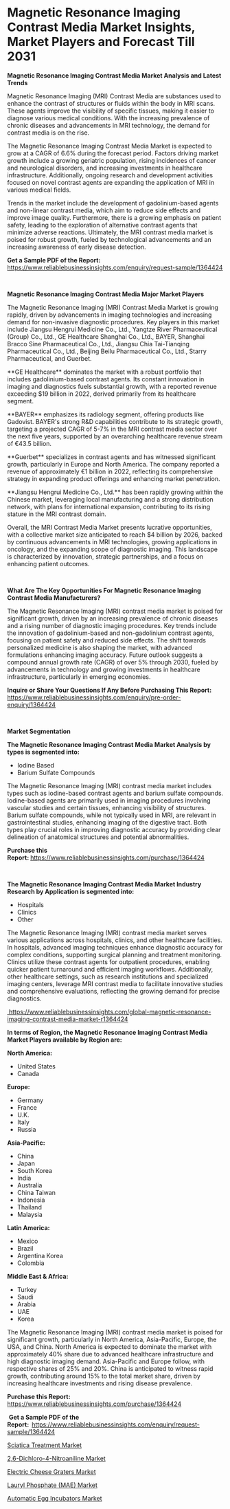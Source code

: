<p><h1>Magnetic Resonance Imaging Contrast Media Market Insights, Market Players and Forecast Till 2031</h1></p><p><strong>Magnetic Resonance Imaging Contrast Media Market Analysis and Latest Trends</strong></p>
<p><p>Magnetic Resonance Imaging (MRI) Contrast Media are substances used to enhance the contrast of structures or fluids within the body in MRI scans. These agents improve the visibility of specific tissues, making it easier to diagnose various medical conditions. With the increasing prevalence of chronic diseases and advancements in MRI technology, the demand for contrast media is on the rise.</p><p>The Magnetic Resonance Imaging Contrast Media Market is expected to grow at a CAGR of 6.6% during the forecast period. Factors driving market growth include a growing geriatric population, rising incidences of cancer and neurological disorders, and increasing investments in healthcare infrastructure. Additionally, ongoing research and development activities focused on novel contrast agents are expanding the application of MRI in various medical fields.</p><p>Trends in the market include the development of gadolinium-based agents and non-linear contrast media, which aim to reduce side effects and improve image quality. Furthermore, there is a growing emphasis on patient safety, leading to the exploration of alternative contrast agents that minimize adverse reactions. Ultimately, the MRI contrast media market is poised for robust growth, fueled by technological advancements and an increasing awareness of early disease detection.</p></p>
<p><strong>Get a Sample PDF of the Report:&nbsp;</strong> <a href="https://www.reliablebusinessinsights.com/enquiry/request-sample/1364424?utm_campaign=1554&utm_medium=2&utm_source=Github&utm_content=ia&utm_term=21102024&utm_id=magnetic-resonance-imaging-contrast-media">https://www.reliablebusinessinsights.com/enquiry/request-sample/1364424</a></p>
<p>&nbsp;</p>
<p><strong>Magnetic Resonance Imaging Contrast Media Major Market Players</strong></p>
<p><p>The Magnetic Resonance Imaging (MRI) Contrast Media Market is growing rapidly, driven by advancements in imaging technologies and increasing demand for non-invasive diagnostic procedures. Key players in this market include Jiangsu Hengrui Medicine Co., Ltd., Yangtze River Pharmaceutical (Group) Co., Ltd., GE Healthcare Shanghai Co., Ltd., BAYER, Shanghai Bracco Sine Pharmaceutical Co., Ltd., Jiangsu Chia Tai-Tianqing Pharmaceutical Co., Ltd., Beijing Beilu Pharmaceutical Co., Ltd., Starry Pharmaceutical, and Guerbet.</p><p>**GE Healthcare** dominates the market with a robust portfolio that includes gadolinium-based contrast agents. Its constant innovation in imaging and diagnostics fuels substantial growth, with a reported revenue exceeding $19 billion in 2022, derived primarily from its healthcare segment.</p><p>**BAYER** emphasizes its radiology segment, offering products like Gadovist. BAYER's strong R&D capabilities contribute to its strategic growth, targeting a projected CAGR of 5-7% in the MRI contrast media sector over the next five years, supported by an overarching healthcare revenue stream of €43.5 billion.</p><p>**Guerbet** specializes in contrast agents and has witnessed significant growth, particularly in Europe and North America. The company reported a revenue of approximately €1 billion in 2022, reflecting its comprehensive strategy in expanding product offerings and enhancing market penetration.</p><p>**Jiangsu Hengrui Medicine Co., Ltd.** has been rapidly growing within the Chinese market, leveraging local manufacturing and a strong distribution network, with plans for international expansion, contributing to its rising stature in the MRI contrast domain.</p><p>Overall, the MRI Contrast Media Market presents lucrative opportunities, with a collective market size anticipated to reach $4 billion by 2026, backed by continuous advancements in MRI technologies, growing applications in oncology, and the expanding scope of diagnostic imaging. This landscape is characterized by innovation, strategic partnerships, and a focus on enhancing patient outcomes.</p></p>
<p>&nbsp;</p>
<p><strong>What Are The Key Opportunities For Magnetic Resonance Imaging Contrast Media Manufacturers?</strong></p>
<p><p>The Magnetic Resonance Imaging (MRI) contrast media market is poised for significant growth, driven by an increasing prevalence of chronic diseases and a rising number of diagnostic imaging procedures. Key trends include the innovation of gadolinium-based and non-gadolinium contrast agents, focusing on patient safety and reduced side effects. The shift towards personalized medicine is also shaping the market, with advanced formulations enhancing imaging accuracy. Future outlook suggests a compound annual growth rate (CAGR) of over 5% through 2030, fueled by advancements in technology and growing investments in healthcare infrastructure, particularly in emerging economies.</p></p>
<p><strong>Inquire or Share Your Questions If Any Before Purchasing This Report:</strong> <a href="https://www.reliablebusinessinsights.com/enquiry/pre-order-enquiry/1364424?utm_campaign=1554&utm_medium=2&utm_source=Github&utm_content=ia&utm_term=21102024&utm_id=magnetic-resonance-imaging-contrast-media">https://www.reliablebusinessinsights.com/enquiry/pre-order-enquiry/1364424</a></p>
<p>&nbsp;</p>
<p><strong>Market Segmentation</strong></p>
<p><strong>The Magnetic Resonance Imaging Contrast Media Market Analysis by types is segmented into:</strong></p>
<p><ul><li>Iodine Based</li><li>Barium Sulfate Compounds</li></ul></p>
<p><p>The Magnetic Resonance Imaging (MRI) contrast media market includes types such as iodine-based contrast agents and barium sulfate compounds. Iodine-based agents are primarily used in imaging procedures involving vascular studies and certain tissues, enhancing visibility of structures. Barium sulfate compounds, while not typically used in MRI, are relevant in gastrointestinal studies, enhancing imaging of the digestive tract. Both types play crucial roles in improving diagnostic accuracy by providing clear delineation of anatomical structures and potential abnormalities.</p></p>
<p><strong>Purchase this Report:&nbsp;</strong><a href="https://www.reliablebusinessinsights.com/purchase/1364424?utm_campaign=1554&utm_medium=2&utm_source=Github&utm_content=ia&utm_term=21102024&utm_id=magnetic-resonance-imaging-contrast-media">https://www.reliablebusinessinsights.com/purchase/1364424</a></p>
<p>&nbsp;</p>
<p><strong>The Magnetic Resonance Imaging Contrast Media Market Industry Research by Application is segmented into:</strong></p>
<p><ul><li>Hospitals</li><li>Clinics</li><li>Other</li></ul></p>
<p><p>The Magnetic Resonance Imaging (MRI) contrast media market serves various applications across hospitals, clinics, and other healthcare facilities. In hospitals, advanced imaging techniques enhance diagnostic accuracy for complex conditions, supporting surgical planning and treatment monitoring. Clinics utilize these contrast agents for outpatient procedures, enabling quicker patient turnaround and efficient imaging workflows. Additionally, other healthcare settings, such as research institutions and specialized imaging centers, leverage MRI contrast media to facilitate innovative studies and comprehensive evaluations, reflecting the growing demand for precise diagnostics.</p></p>
<p><a href="https://www.reliablebusinessinsights.com/global-magnetic-resonance-imaging-contrast-media-market-r1364424?utm_campaign=1554&utm_medium=2&utm_source=Github&utm_content=ia&utm_term=21102024&utm_id=magnetic-resonance-imaging-contrast-media">&nbsp;https://www.reliablebusinessinsights.com/global-magnetic-resonance-imaging-contrast-media-market-r1364424</a></p>
<p><strong>In terms of Region, the Magnetic Resonance Imaging Contrast Media Market Players available by Region are:</strong></p>
<p>
    <p> <strong> North America: </strong>
        <ul>
            <li>United States</li>
            <li>Canada</li>
        </ul>
        </p> 
    <p> <strong> Europe: </strong>
        <ul>
            <li>Germany</li>
            <li>France</li>
            <li>U.K.</li>
            <li>Italy</li>
            <li>Russia</li>
        </ul>
        </p> 
    <p> <strong> Asia-Pacific: </strong>
        <ul>
            <li>China</li>
            <li>Japan</li>
            <li>South Korea</li>
            <li>India</li>
            <li>Australia</li>
            <li>China Taiwan</li>
            <li>Indonesia</li>
            <li>Thailand</li>
            <li>Malaysia</li>
        </ul>
        </p> 
    <p> <strong> Latin America: </strong>
        <ul>
            <li>Mexico</li>
            <li>Brazil</li>
            <li>Argentina Korea</li>
            <li>Colombia</li>
        </ul>
        </p> 
    <p> <strong> Middle East & Africa: </strong>
        <ul>
            <li>Turkey</li>
            <li>Saudi</li>
            <li>Arabia</li>
            <li>UAE</li>
            <li>Korea</li>
        </ul>
    </p>
    </p>
<p><p>The Magnetic Resonance Imaging (MRI) contrast media market is poised for significant growth, particularly in North America, Asia-Pacific, Europe, the USA, and China. North America is expected to dominate the market with approximately 40% share due to advanced healthcare infrastructure and high diagnostic imaging demand. Asia-Pacific and Europe follow, with respective shares of 25% and 20%. China is anticipated to witness rapid growth, contributing around 15% to the total market share, driven by increasing healthcare investments and rising disease prevalence.</p></p>
<p><strong>Purchase this Report: </strong><a href="https://www.reliablebusinessinsights.com/purchase/1364424?utm_campaign=1554&utm_medium=2&utm_source=Github&utm_content=ia&utm_term=21102024&utm_id=magnetic-resonance-imaging-contrast-media">https://www.reliablebusinessinsights.com/purchase/1364424</a></p>
<p>&nbsp;<strong>Get a Sample PDF of the Report:&nbsp;&nbsp;</strong><a href="https://www.reliablebusinessinsights.com/enquiry/request-sample/1364424?utm_campaign=1554&utm_medium=2&utm_source=Github&utm_content=ia&utm_term=21102024&utm_id=magnetic-resonance-imaging-contrast-media">https://www.reliablebusinessinsights.com/enquiry/request-sample/1364424</a></p>
<p><strong></strong></p>
<p><p><a href="https://www.linkedin.com/pulse/global-perspectives-sciatica-treatment-market-trends-forecast-ow6wc?utm_campaign=1554&utm_medium=2&utm_source=Github&utm_content=ia&utm_term=21102024&utm_id=magnetic-resonance-imaging-contrast-media">Sciatica Treatment Market</a></p><p><a href="https://github.com/denishaucarn/Market-Research-Report-List-1/blob/main/26-dichloro-4-nitroaniline-market.md?utm_campaign=1554&utm_medium=2&utm_source=Github&utm_content=ia&utm_term=21102024&utm_id=magnetic-resonance-imaging-contrast-media">2,6-Dichloro-4-Nitroaniline Market</a></p><p><a href="https://issuu.com/reportprime-2/docs/electric-cheese-graters-market-size_fa0f26a9c9b75f?utm_campaign=1554&utm_medium=2&utm_source=Github&utm_content=ia&utm_term=21102024&utm_id=magnetic-resonance-imaging-contrast-media">Electric Cheese Graters Market</a></p><p><a href="https://github.com/c0mxahyman/Market-Research-Report-List-1/blob/main/lauryl-phosphate-mae-market.md?utm_campaign=1554&utm_medium=2&utm_source=Github&utm_content=ia&utm_term=21102024&utm_id=magnetic-resonance-imaging-contrast-media">Lauryl Phosphate (MAE) Market</a></p><p><a href="https://issuu.com/reportprime-2/docs/automatic-egg-incubators-market-siz_427c152b25df60?utm_campaign=1554&utm_medium=2&utm_source=Github&utm_content=ia&utm_term=21102024&utm_id=magnetic-resonance-imaging-contrast-media">Automatic Egg Incubators Market</a></p></p>